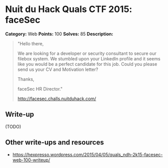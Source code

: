 # Nuit du Hack Quals CTF 2015: faceSec

**Category:** Web
**Points:** 100
**Solves:** 85
**Description:** 

> "Hello there,
> 
> We are looking for a developer or security consultant to secure our filebox system. We stumbled upon your LinkedIn profile and it seems like you would be a perfect candidate for this job. Could you please send us your CV and Motivation letter?
> 
> Thanks,
> 
> faceSec HR Director."
> 
> <http://facesec.challs.nuitduhack.com/>

## Write-up

(TODO)

## Other write-ups and resources

* <https://hexpresso.wordpress.com/2015/04/05/quals_ndh-2k15-facesec-web-100-writeup/>
